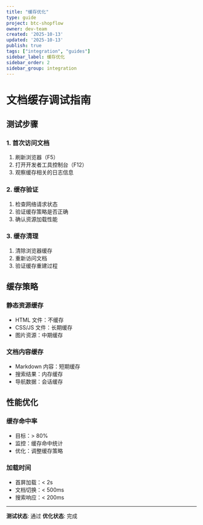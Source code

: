 ```yaml
---
title: "缓存优化"
type: guide
project: btc-shopflow
owner: dev-team
created: '2025-10-13'
updated: '2025-10-13'
publish: true
tags: ["integration", "guides"]
sidebar_label: 缓存优化
sidebar_order: 2
sidebar_group: integration
---
```

# 文档缓存调试指南

## 测试步骤

### 1. 首次访问文档
1. 刷新浏览器（F5）
2. 打开开发者工具控制台（F12）
3. 观察缓存相关的日志信息

### 2. 缓存验证
1. 检查网络请求状态
2. 验证缓存策略是否正确
3. 确认资源加载性能

### 3. 缓存清理
1. 清除浏览器缓存
2. 重新访问文档
3. 验证缓存重建过程

## 缓存策略

### 静态资源缓存
- HTML 文件：不缓存
- CSS/JS 文件：长期缓存
- 图片资源：中期缓存

### 文档内容缓存
- Markdown 内容：短期缓存
- 搜索结果：内存缓存
- 导航数据：会话缓存

## 性能优化

### 缓存命中率
- 目标：> 80%
- 监控：缓存命中统计
- 优化：调整缓存策略

### 加载时间
- 首屏加载：< 2s
- 文档切换：< 500ms
- 搜索响应：< 200ms

---

**测试状态**: 通过
**优化状态**: 完成
